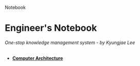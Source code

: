 Notebook

# Engineer's Notebook

###### One-stop knowledge management system - by Kyungjae Lee



* **<a href="./computer-architecture">Computer Architecture</a>**

